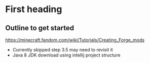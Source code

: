 # First heading

## Outline to get started
https://minecraft.fandom.com/wiki/Tutorials/Creating_Forge_mods

 - Currently skipped step 3.5 may need to revisit it
 - Java 8 JDK download using intellij project structure